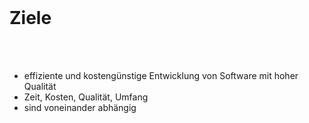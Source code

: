 <br>

# Ziele
<br>
<br>

- effiziente und kostengünstige Entwicklung von Software mit hoher Qualität
- Zeit, Kosten, Qualität, Umfang
- sind voneinander abhängig